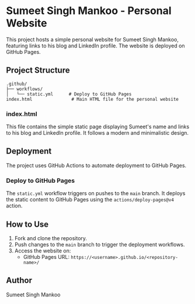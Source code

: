 
# Sumeet Singh Mankoo - Personal Website

This project hosts a simple personal website for Sumeet Singh Mankoo, featuring links to his blog and LinkedIn profile. 
The website is deployed on GitHub Pages.

## Project Structure

```
.github/
├── workflows/
│   └── static.yml      # Deploy to GitHub Pages
index.html               # Main HTML file for the personal website
```

### index.html

This file contains the simple static page displaying Sumeet's name and links to his blog and LinkedIn profile. 
It follows a modern and minimalistic design.

## Deployment

The project uses GitHub Actions to automate deployment to GitHub Pages.

### Deploy to GitHub Pages

The `static.yml` workflow triggers on pushes to the `main` branch. 
It deploys the static content to GitHub Pages using the `actions/deploy-pages@v4` action.

## How to Use

1. Fork and clone the repository.
2. Push changes to the `main` branch to trigger the deployment workflows.
3. Access the website on:
   - GitHub Pages URL: `https://<username>.github.io/<repository-name>/`

## Author

Sumeet Singh Mankoo
